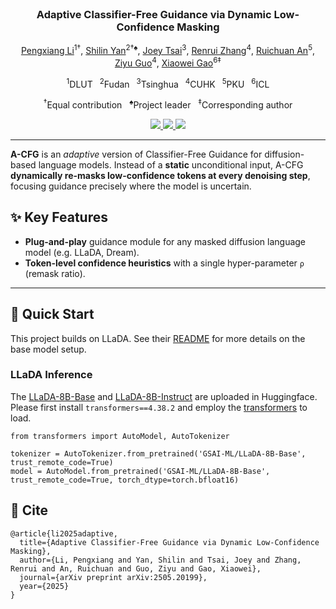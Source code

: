 <div align="center">
<br>

<h3>Adaptive Classifier-Free Guidance via Dynamic Low-Confidence Masking</h3>

[Pengxiang&nbsp;Li](https://scholar.google.com/citations?user=rUp_4RgAAAAJ&hl=en)<sup>1†</sup>,
[Shilin&nbsp;Yan](https://scholar.google.com/citations?user=2VhjOykAAAAJ&hl=zh-CN)<sup>2†♠</sup>,
[Joey&nbsp;Tsai](#)<sup>3</sup>,
[Renrui&nbsp;Zhang](https://scholar.google.com/citations?user=YlL3xN4AAAAJ&hl=zh-CN)<sup>4</sup>,
[Ruichuan&nbsp;An](https://scholar.google.com/citations?user=R5iSLPQAAAAJ)<sup>5</sup>,  
[Ziyu&nbsp;Guo](https://scholar.google.com/citations?user=a6ZGNTEAAAAJ&hl=en&oi=ao)<sup>4</sup>,
[Xiaowei&nbsp;Gao](https://scholar.google.com/citations?user=PQRJg2YAAAAJ&hl=en)<sup>6‡</sup>

<sup>1</sup>DLUT  <sup>2</sup>Fudan  <sup>3</sup>Tsinghua  <sup>4</sup>CUHK  <sup>5</sup>PKU  <sup>6</sup>ICL

<div class="is-size-6 publication-authors">
  <p class="footnote">
    <span class="footnote-symbol"><sup>†</sup></span>Equal contribution&nbsp;&nbsp;
    <span class="footnote-symbol"><sup>♠</sup></span>Project leader&nbsp;&nbsp;
    <span class="footnote-symbol"><sup>‡</sup></span>Corresponding author
  </p>
</div>

<p align="center">
  <a href="https://github.com/pixeli99/A-CFG">
    <img src="https://img.shields.io/badge/Code-GitHub-2b3137?style=flat&logo=github&logoColor=white">
  </a>
  <a href="https://arxiv.org/abs/2505.20199">
    <img src="https://img.shields.io/badge/arXiv-2505.20199-b31b1b?style=flat&logo=arXiv&logoColor=white">
  </a>
  <a href="https://arxiv.org/pdf/2505.20199">
    <img src="https://img.shields.io/badge/Paper-PDF-f6c700?style=flat&logo=adobeacrobatreader&logoColor=white">
  </a>
</p>
</div>

---
**A-CFG** is an _adaptive_ version of Classifier-Free Guidance for diffusion-based language models. Instead of a **static** unconditional input, A-CFG **dynamically re-masks low-confidence tokens at every denoising step**, focusing guidance precisely where the model is uncertain.  

## ✨ Key Features
* **Plug-and-play** guidance module for any masked diffusion language model (e.g. LLaDA, Dream).
* **Token-level confidence heuristics** with a single hyper-parameter `ρ` (remask ratio).

---

## 🚀 Quick Start

This project builds on LLaDA. See their [README](https://github.com/ML-GSAI/LLaDA/blob/main/README.md) for more details on the base model setup.

### LLaDA Inference
The [LLaDA-8B-Base](https://huggingface.co/GSAI-ML/LLaDA-8B-Base) and [LLaDA-8B-Instruct](https://huggingface.co/GSAI-ML/LLaDA-8B-Instruct) are uploaded
in Huggingface. Please first install `transformers==4.38.2` and employ the [transformers](https://huggingface.co/docs/transformers/index) to load.

```angular2html
from transformers import AutoModel, AutoTokenizer

tokenizer = AutoTokenizer.from_pretrained('GSAI-ML/LLaDA-8B-Base', trust_remote_code=True)
model = AutoModel.from_pretrained('GSAI-ML/LLaDA-8B-Base', trust_remote_code=True, torch_dtype=torch.bfloat16)
```

## 📄 Cite
```
@article{li2025adaptive,
  title={Adaptive Classifier-Free Guidance via Dynamic Low-Confidence Masking},
  author={Li, Pengxiang and Yan, Shilin and Tsai, Joey and Zhang, Renrui and An, Ruichuan and Guo, Ziyu and Gao, Xiaowei},
  journal={arXiv preprint arXiv:2505.20199},
  year={2025}
}

```
